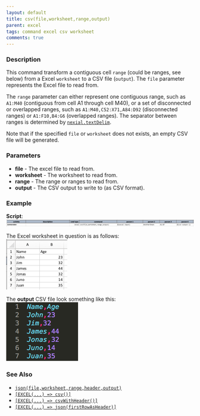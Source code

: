 ```yaml
---
layout: default
title: csv(file,worksheet,range,output)
parent: excel
tags: command excel csv worksheet
comments: true
---
```



### Description
This command transform a contiguous cell `range` (could be ranges, see below) from a Excel `worksheet` to a 
CSV file (`output`). The `file` parameter represents the Excel file to read from.

The `range` parameter can either represent one contiguous range, such as `A1:M40` (contiguous from cell A1 through 
cell M40), or a set of disconnected or overlapped ranges, such as `A1:M40,C52:X71,A84:D92` (disconnected ranges) or 
`A1:F10,B4:G6` (overlapped ranges). The separator between ranges is determined by 
[`nexial.textDelim`](../../systemvars/index#nexial.textDelim).

Note that if the specified `file` or `worksheet` does not exists, an empty CSV file will be generated.


### Parameters
- **file** - The excel file to read from.
- **worksheet** - The worksheet to read from.
- **range** - The range or ranges to read from.
- **output** - The CSV output to write to (as CSV format). 


### Example
**Script**:<br/>
![](image/csv_01.png)

The Excel worksheet in question is as follows:<br/>
![](image/csv_02.png)

The **output** CSV file look something like this:<br/>
![](image/csv_03.png)


### See Also
- [`json(file,worksheet,range,header,output)`](json(file,worksheet,range,header,output))
- [`[EXCEL(...) => csv()]`](../../expressions/EXCELexpression#csv)
- [`[EXCEL(...) => csvWithHeader()]`](../../expressions/EXCELexpression#csvwithheader)
- [`[EXCEL(...) => json(firstRowAsHeader)]`](../../expressions/EXCELexpression#jsonfirstrowasheader)
